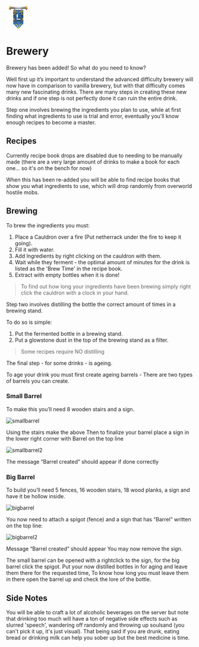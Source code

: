 ![ribbon](L-ribbon.png) 

# Brewery


Brewery has been added! So what do you need to know?

Well first up it’s important to understand the advanced difficulty brewery will now have in comparison to vanilla brewery, but with that difficulty comes many new fascinating drinks. There are many steps in creating these new drinks and if one step is not perfectly done it can ruin the entire drink.

Step one involves brewing the ingredients you plan to use, while at first finding what ingredients to use is trial and error, eventually you’ll know enough recipes to become a master.

## Recipes

Currently recipe book drops are disabled due to needing to be manually made (there are a very large amount of drinks to make a book for each one... so it's on the bench for now)

When this has been re-added you will be able to find recipe books that show you what ingredients to use, which will drop randomly from overworld hostile mobs.

## Brewing

To brew the ingredients you must:

1. Place a Cauldron over a fire (Put netherrack under the fire to keep it going).
2. Fill it with water.
3. Add Ingredients by right clicking on the cauldron with them.
4. Wait while they ferment - the optimal amount of minutes for the drink is listed as the 'Brew Time' in the recipe book.
5. Extract with empty bottles when it is done!

>To find out how long your ingredients have been brewing simply right click the cauldron with a clock in your hand.

Step two involves distilling the bottle the correct amount of times in a brewing stand.

To do so is simple:

1. Put the fermented bottle in a brewing stand.
2. Put a glowstone dust in the top of the brewing stand as a filter.

>Some recipes require NO distilling

The final step - for some drinks - is ageing.

To age your drink you must first create ageing barrels - There are two types of barrels you can create.

### Small Barrel
To make this you’ll need 8 wooden stairs and a sign.

![smallbarrel](http://i1024.photobucket.com/albums/y309/BurntValentine/SmallB_zps9niewdua.png)

Using the stairs make the above
Then to finalize your barrel place a sign in the lower right corner with Barrel on the top line

![smallbarrel2](http://i1024.photobucket.com/albums/y309/BurntValentine/SmallBSign_zpsdnz0mpvf.png)

The message “Barrel created” should appear if done correctly

### Big Barrel
To build you’ll need 5 fences, 16 wooden stairs, 18 wood planks, a sign and have it be hollow inside.

![bigbarrel](http://i1024.photobucket.com/albums/y309/BurntValentine/BigB_zpsmdxjrdlk.png)

You now need to attach a spigot (fence) and a sign that has “Barrel” written on the top line:

![bigbarrel2](http://i1024.photobucket.com/albums/y309/BurntValentine/BigBSign_zpszlrixlgs.png)

Message “Barrel created” should appear
You may now remove the sign.

The small barrel can be opened with a rightclick to the sign, for the big barrel click the spigot.
Put your now distilled bottles in for aging and leave them there for the requested time,
To know how long you must leave them in there open the barrel up and check the lore of the bottle.

## Side Notes
You will be able to craft a lot of alcoholic beverages on the server but note that drinking too much will have a ton of negative side effects such as slurred 'speech', wandering off randomly and throwing up soulsand (you can't pick it up, it's just visual). That being said if you are drunk, eating bread or drinking milk can help you sober up but the best medicine is time. 
